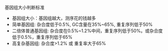 基因组大小判断标准

- 基因组大小：基因组越大，测序花的钱越多
- 简单基因组: 杂合度低于0.5%, GC含量在35%~65%, 重复序列低于50%
- 二倍体普通基因组: 杂合度在0.5%~1.2%中间，重复序列低于50%。或杂合度低于0.5%，重复序列低于65%
- 高复杂基因组: 杂合度>1.2% 或 重复率大于65%